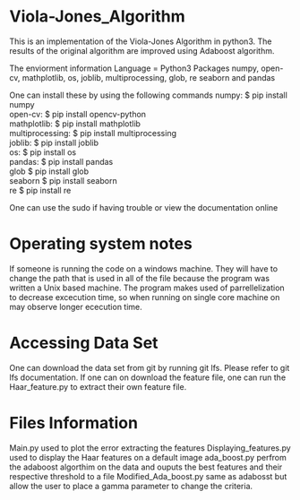 # Viola-Jones_Algorithm
This is an implementation of the Viola-Jones Algorithm in python3. The results of the original algorithm are improved using Adaboost algorithm. 

The enviorment information 
Language = Python3
Packages 
numpy, open-cv, mathplotlib, os, joblib, multiprocessing, glob, re seaborn and pandas

One can install these by using the following commands 
numpy:   $ pip install numpy<br/>
open-cv: $ pip install opencv-python<br/>
mathplotlib: $ pip install mathplotlib<br/>
multiprocessing: $ pip install multiprocessing<br/>
joblib: $ pip install joblib<br/>
os: $ pip install os<br/>
pandas: $ pip install pandas<br/> 
glob $ pip install glob<br/>
seaborn $ pip install seaborn<br/>
re $ pip install re<br/>


One can use the sudo if having trouble or view the documentation online

# Operating system notes
If someone is running the code on a windows machine. They will have to change the path that is used in all of the file because the program was written a Unix based machine. The program makes used of parrellelization to decrease excecution time, so when running on single core machine on may observe longer ececution time.  

# Accessing Data Set
One can download the data set from git by running git lfs. Please refer to git lfs documentation. If one can on download the feature file, one can run the Haar_feature.py to extract their own feature file. 

# Files Information
Main.py used to plot the error extracting the features 
Displaying_features.py used to display the Haar features on a default image
ada_boost.py perfrom the adaboost algorthim on the data and ouputs the best features and their respective threshold to a file
Modified_Ada_boost.py same as adabosst but allow the user to place a gamma parameter to change the criteria.

